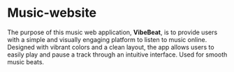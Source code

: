 # Music-website
The purpose of this music web application, **VibeBeat**, is to provide users with a simple and visually engaging platform to listen to music online. Designed with vibrant colors and a clean layout, the app allows users to easily play and pause a track through an intuitive interface. Used for smooth music beats.
